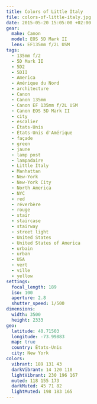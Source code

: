 ```yaml
---
title: Colors of Little Italy
file: colors-of-little-italy.jpg
date: 2015-05-20 15:05:00 +02:00
gear:
  make: Canon
  model: EOS 5D Mark II
  lens: EF135mm f/2L USM
tags:
  - 135mm f/2
  - 5D Mark II
  - 5D2
  - 5DII
  - America
  - Amérique du Nord
  - architecture
  - Canon
  - Canon 135mm
  - Canon EF 135mm f/2L USM
  - Canon EOS 5D Mark II
  - city
  - escalier
  - États-Unis
  - États-Unis d'Amérique
  - façade
  - green
  - jaune
  - lamp post
  - lampadaire
  - Little Italy
  - Manhattan
  - New-York
  - New-York City
  - North America
  - NYC
  - red
  - réverbère
  - rouge
  - stair
  - staircase
  - stairway
  - street light
  - United States
  - United States of America
  - urbain
  - urban
  - USA
  - vert
  - ville
  - yellow
settings:
  focal_length: 189
  iso: 100
  aperture: 2.8
  shutter_speed: 1/500
dimensions:
  width: 3500
  height: 2333
geo:
  latitude: 40.71503
  longitude: -73.99883
  map: true
  country: États-Unis
  city: New York
colors:
  vibrant: 189 131 43
  darkVibrant: 14 120 118
  lightVibrant: 230 196 167
  muted: 118 155 173
  darkMuted: 45 71 82
  lightMuted: 198 183 165
---
```



